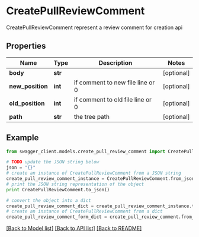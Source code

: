# CreatePullReviewComment

CreatePullReviewComment represent a review comment for creation api

## Properties
Name | Type | Description | Notes
------------ | ------------- | ------------- | -------------
**body** | **str** |  | [optional] 
**new_position** | **int** | if comment to new file line or 0 | [optional] 
**old_position** | **int** | if comment to old file line or 0 | [optional] 
**path** | **str** | the tree path | [optional] 

## Example

```python
from swagger_client.models.create_pull_review_comment import CreatePullReviewComment

# TODO update the JSON string below
json = "{}"
# create an instance of CreatePullReviewComment from a JSON string
create_pull_review_comment_instance = CreatePullReviewComment.from_json(json)
# print the JSON string representation of the object
print CreatePullReviewComment.to_json()

# convert the object into a dict
create_pull_review_comment_dict = create_pull_review_comment_instance.to_dict()
# create an instance of CreatePullReviewComment from a dict
create_pull_review_comment_form_dict = create_pull_review_comment.from_dict(create_pull_review_comment_dict)
```
[[Back to Model list]](../README.md#documentation-for-models) [[Back to API list]](../README.md#documentation-for-api-endpoints) [[Back to README]](../README.md)


